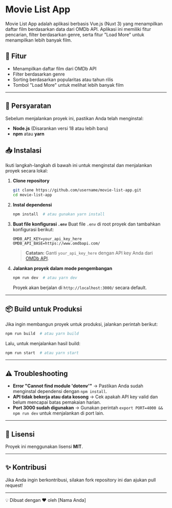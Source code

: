 # Movie List App

Movie List App adalah aplikasi berbasis Vue.js (Nuxt 3) yang menampilkan daftar film berdasarkan data dari OMDb API. Aplikasi ini memiliki fitur pencarian, filter berdasarkan genre, serta fitur "Load More" untuk menampilkan lebih banyak film.

## 🚀 Fitur
- Menampilkan daftar film dari OMDb API
- Filter berdasarkan genre
- Sorting berdasarkan popularitas atau tahun rilis
- Tombol "Load More" untuk melihat lebih banyak film

---

## 📌 Persyaratan
Sebelum menjalankan proyek ini, pastikan Anda telah menginstal:
- **Node.js** (Disarankan versi 18 atau lebih baru)
- **npm** atau **yarn**

## 📥 Instalasi
Ikuti langkah-langkah di bawah ini untuk menginstal dan menjalankan proyek secara lokal:

1. **Clone repository**
   ```sh
   git clone https://github.com/username/movie-list-app.git
   cd movie-list-app
   ```

2. **Instal dependensi**
   ```sh
   npm install  # atau gunakan yarn install
   ```

3. **Buat file konfigurasi `.env`**
   Buat file `.env` di root proyek dan tambahkan konfigurasi berikut:
   ```env
   OMDB_API_KEY=your_api_key_here
   OMDB_API_BASE=https://www.omdbapi.com/
   ```
   > **Catatan:** Ganti `your_api_key_here` dengan API key Anda dari [OMDb API](https://www.omdbapi.com/apikey.aspx).

4. **Jalankan proyek dalam mode pengembangan**
   ```sh
   npm run dev  # atau yarn dev
   ```
   Proyek akan berjalan di `http://localhost:3000/` secara default.

---

## 📦 Build untuk Produksi
Jika ingin membangun proyek untuk produksi, jalankan perintah berikut:
```sh
npm run build  # atau yarn build
```
Lalu, untuk menjalankan hasil build:
```sh
npm run start  # atau yarn start
```

---

## ⚠️ Troubleshooting
- **Error "Cannot find module 'dotenv'"** → Pastikan Anda sudah menginstal dependensi dengan `npm install`.
- **API tidak bekerja atau data kosong** → Cek apakah API key valid dan belum mencapai batas pemakaian harian.
- **Port 3000 sudah digunakan** → Gunakan perintah `export PORT=4000 && npm run dev` untuk menjalankan di port lain.

---

## 📜 Lisensi
Proyek ini menggunakan lisensi **MIT**.

---

## ✨ Kontribusi
Jika Anda ingin berkontribusi, silakan fork repository ini dan ajukan pull request!

---

💡 Dibuat dengan ❤️ oleh [Nama Anda]

